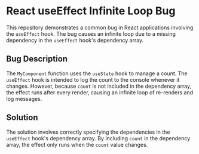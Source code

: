 # React useEffect Infinite Loop Bug

This repository demonstrates a common bug in React applications involving the `useEffect` hook.  The bug causes an infinite loop due to a missing dependency in the `useEffect` hook's dependency array.

## Bug Description

The `MyComponent` function uses the `useState` hook to manage a count.  The `useEffect` hook is intended to log the count to the console whenever it changes. However, because `count` is not included in the dependency array, the effect runs after every render, causing an infinite loop of re-renders and log messages.

## Solution

The solution involves correctly specifying the dependencies in the `useEffect` hook's dependency array. By including `count` in the dependency array, the effect only runs when the `count` value changes.